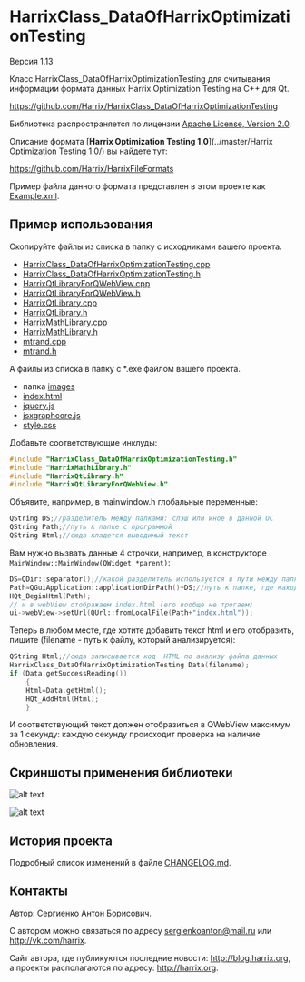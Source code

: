 HarrixClass_DataOfHarrixOptimizationTesting
===========================================

Версия 1.13

Класс HarrixClass_DataOfHarrixOptimizationTesting для считывания информации формата данных Harrix Optimization Testing на C++ для Qt.

https://github.com/Harrix/HarrixClass_DataOfHarrixOptimizationTesting

Библиотека распространяется по лицензии [Apache License, Version 2.0](../master/LICENSE.txt).

Описание формата [**Harrix Optimization Testing 1.0**](../master/Harrix Optimization Testing 1.0/) вы найдете тут:

https://github.com/Harrix/HarrixFileFormats

Пример файла данного формата представлен в этом проекте как [Example.xml](../master/Example.xml).

Пример использования
--------------------
Скопируйте файлы из списка в папку с исходниками вашего проекта.
- [HarrixClass_DataOfHarrixOptimizationTesting.cpp](../master/HarrixClass_DataOfHarrixOptimizationTesting.cpp)
- [HarrixClass_DataOfHarrixOptimizationTesting.h](../master/HarrixClass_DataOfHarrixOptimizationTesting.h)
- [HarrixQtLibraryForQWebView.cpp](../master/HarrixQtLibraryForQWebView.cpp)
- [HarrixQtLibraryForQWebView.h](../master/HarrixQtLibraryForQWebView.h)
- [HarrixQtLibrary.cpp](../master/HarrixQtLibrary.cpp)
- [HarrixQtLibrary.h](../master/HarrixQtLibrary.h)
- [HarrixMathLibrary.cpp](../master/HarrixMathLibrary.cpp)
- [HarrixMathLibrary.h](../master/HarrixMathLibrary.h)
- [mtrand.cpp](../master/mtrand.cpp)
- [mtrand.h](../master/mtrand.h)

А файлы из списка в папку с *.exe файлом вашего проекта.
- папка [images](../master/images)
- [index.html](../master/index.html)
- [jquery.js](../master/jquery.js)
- [jsxgraphcore.js](../master/jsxgraphcore.js)
- [style.css](../master/style.css)

Добавьте  соответствующие инклуды:

```cpp
#include "HarrixClass_DataOfHarrixOptimizationTesting.h"
#include "HarrixMathLibrary.h"
#include "HarrixQtLibrary.h"
#include "HarrixQtLibraryForQWebView.h"
```

Объявите, например, в mainwindow.h глобальные переменные:

```cpp
QString DS;//разделитель между папками: слэш или иное в данной ОС
QString Path;//путь к папке с программой
QString Html;//сюда кладется выводимый текст
```

Вам нужно вызвать данные 4 строчки, например, в конструкторе ``MainWindow::MainWindow(QWidget *parent)``:

```cpp
DS=QDir::separator();//какой разделитель используется в пути между папками
Path=QGuiApplication::applicationDirPath()+DS;//путь к папке, где находится приложение
HQt_BeginHtml(Path);
// и в webView отображаем index.html (его вообще не трогаем)
ui->webView->setUrl(QUrl::fromLocalFile(Path+"index.html"));
```
	
Теперь в любом месте, где хотите добавить текст html и его отобразить, пишите (filename - путь к файлу, который анализируется):

```cpp
QString Html;//сюда записывается код  HTML по анализу файла данных
HarrixClass_DataOfHarrixOptimizationTesting Data(filename);
if (Data.getSuccessReading())
	{
	Html=Data.getHtml();
	HQt_AddHtml(Html);
	}
```
	
И соответствующий текст должен отобразиться в QWebView максимум за 1 секунду: каждую секунду происходит проверка на наличие обновления.

Скриншоты применения библиотеки
-------------------------------

![alt text](../master/imagesforgithub/example1.png "Пример вывода HTML кода")

![alt text](../master/imagesforgithub/example2.png "Пример вывода LaTeX кода")

История проекта
---------------

Подробный список изменений в файле [CHANGELOG.md](../master/CHANGELOG.md).

Контакты
--------

Автор: Сергиенко Антон Борисович.

С автором можно связаться по адресу sergienkoanton@mail.ru или  http://vk.com/harrix.

Сайт автора, где публикуются последние новости: http://blog.harrix.org, а проекты располагаются по адресу: http://harrix.org.
